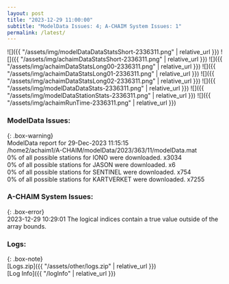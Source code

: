```yaml
---
layout: post
title: "2023-12-29 11:00:00"
subtitle: "ModelData Issues: 4; A-CHAIM System Issues: 1"
permalink: /latest/
---
```


![]({{ "/assets/img/modelDataDataStatsShort-2336311.png" | relative_url }})
![]({{ "/assets/img/achaimDataStatsShort-2336311.png" | relative_url }})
![]({{ "/assets/img/achaimDataStatsLong00-2336311.png" | relative_url }})
![]({{ "/assets/img/achaimDataStatsLong01-2336311.png" | relative_url }})
![]({{ "/assets/img/achaimDataStatsLong02-2336311.png" | relative_url }})
![]({{ "/assets/img/modelDataDataStats-2336311.png" | relative_url }})
![]({{ "/assets/img/modelDataStationStats-2336311.png" | relative_url }})
![]({{ "/assets/img/achaimRunTime-2336311.png" | relative_url }})


### ModelData Issues:  
  
{: .box-warning}  
 ModelData report for 29-Dec-2023 11:15:15   
 /home2/achaim1/A-CHAIM/modelData/2023/363/11/modelData.mat   
 0% of all possible stations for IONO were downloaded. x3034   
 0% of all possible stations for JASON were downloaded. x6   
 0% of all possible stations for SENTINEL were downloaded. x754   
 0% of all possible stations for KARTVERKET were downloaded. x7255   
  
### A-CHAIM System Issues:  
  
{: .box-error}  
2023-12-29 10:29:01 The logical indices contain a true value outside of the array bounds.  

### Logs:  
  
{: .box-note}  
[Logs.zip]({{ "/assets/other/logs.zip" | relative_url }})  
[Log Info]({{ "/logInfo" | relative_url }})  

